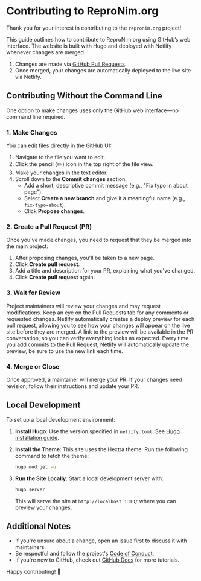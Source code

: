 # Contributing to ReproNim.org

Thank you for your interest in contributing to the `repronim.org` project!

This guide outlines how to contribute to ReproNim.org using GitHub’s web interface. The website is built with Hugo and deployed with Netlify whenever changes are merged.

1. Changes are made via [GitHub Pull Requests](https://docs.github.com/en/pull-requests/collaborating-with-pull-requests).
2. Once merged, your changes are automatically deployed to the live site via Netlify.

## Contributing Without the Command Line

One option to make changes uses only the GitHub web interface—no command line required.

### 1. Make Changes

You can edit files directly in the GitHub UI:

1. Navigate to the file you want to edit.
2. Click the pencil (✏️) icon in the top right of the file view.
3. Make your changes in the text editor.
4. Scroll down to the **Commit changes** section.
   - Add a short, descriptive commit message (e.g., "Fix typo in about page").
   - Select **Create a new branch** and give it a meaningful name (e.g., `fix-typo-about`).
   - Click **Propose changes**.

### 2. Create a Pull Request (PR)

Once you've made changes, you need to request that they be merged into the main project:

1. After proposing changes, you'll be taken to a new page.
2. Click **Create pull request**.
3. Add a title and description for your PR, explaining what you've changed.
4. Click **Create pull request** again.

### 3. Wait for Review

Project maintainers will review your changes and may request modifications.
Keep an eye on the Pull Requests tab for any comments or requested changes.
Netlify automatically creates a deploy preview for each pull request, allowing you to see how your changes will appear on the live site before they are merged.
A link to the preview will be available in the PR conversation, so you can verify everything looks as expected.
Every time you add commits to the Pull Request, Netlify will automatically update the preview, be sure to use the new link each time.


### 4. Merge or Close

Once approved, a maintainer will merge your PR. If your changes need revision, follow their instructions and update your PR.

## Local Development

To set up a local development environment:

1. **Install Hugo**: Use the version specified in `netlify.toml`. See [Hugo installation guide](https://gohugo.io/getting-started/installing/).

2. **Install the Theme**: This site uses the Hextra theme. Run the following command to fetch the theme:

   ```sh
   hugo mod get -u
   ```

3. **Run the Site Locally**: Start a local development server with:

   ```sh
   hugo server
   ```

   This will serve the site at `http://localhost:1313/` where you can preview your changes.

## Additional Notes

- If you're unsure about a change, open an issue first to discuss it with maintainers.
- Be respectful and follow the project's [Code of Conduct](./code-of-conduct.md).
- If you're new to GitHub, check out [GitHub Docs](https://docs.github.com/en) for more tutorials.

Happy contributing! 🎉
